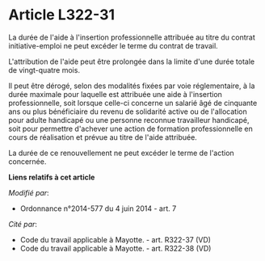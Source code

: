 # Article L322-31

La durée de l'aide à l'insertion professionnelle attribuée au titre du contrat initiative-emploi ne peut excéder le terme du
contrat de travail. 

L'attribution de l'aide peut être prolongée dans la limite d'une durée totale de vingt-quatre mois. 

Il peut être dérogé, selon des modalités fixées par voie réglementaire, à la durée maximale pour laquelle est attribuée une
aide à l'insertion professionnelle, soit lorsque celle-ci concerne un salarié âgé de cinquante ans ou plus bénéficiaire du
revenu de solidarité active ou de l'allocation pour adulte handicapé ou une personne reconnue travailleur handicapé, soit
pour permettre d'achever une action de formation professionnelle en cours de réalisation et prévue au titre de l'aide
attribuée. 

La durée de ce renouvellement ne peut excéder le terme de l'action concernée.

**Liens relatifs à cet article**

_Modifié par_:

  - Ordonnance n°2014-577 du 4 juin 2014 - art. 7

_Cité par_:

  - Code du travail applicable à Mayotte. - art. R322-37 (VD)
  - Code du travail applicable à Mayotte. - art. R322-38 (VD)
